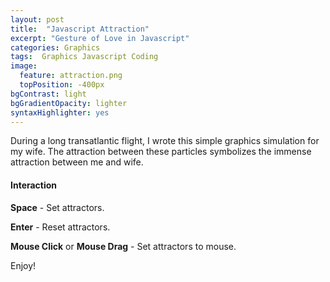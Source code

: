 ```yaml
---
layout: post
title:  "Javascript Attraction"
excerpt: "Gesture of Love in Javascript"
categories: Graphics
tags:  Graphics Javascript Coding
image:
  feature: attraction.png
  topPosition: -400px
bgContrast: light
bgGradientOpacity: lighter
syntaxHighlighter: yes
---
```


During a long transatlantic flight, I wrote this simple graphics simulation for my wife. The attraction between these particles symbolizes the immense attraction between me and wife.

<canvas width="800" height="600" id="zlata"></canvas>
<script src="/assets/javascripts/attraction.js"></script>

#### Interaction
**Space** - Set attractors.

**Enter** - Reset attractors.

**Mouse Click** or **Mouse Drag** - Set attractors to mouse.

Enjoy!
